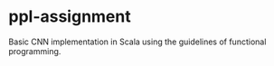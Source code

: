 # ppl-assignment

Basic CNN implementation in Scala using the guidelines of functional programming.
